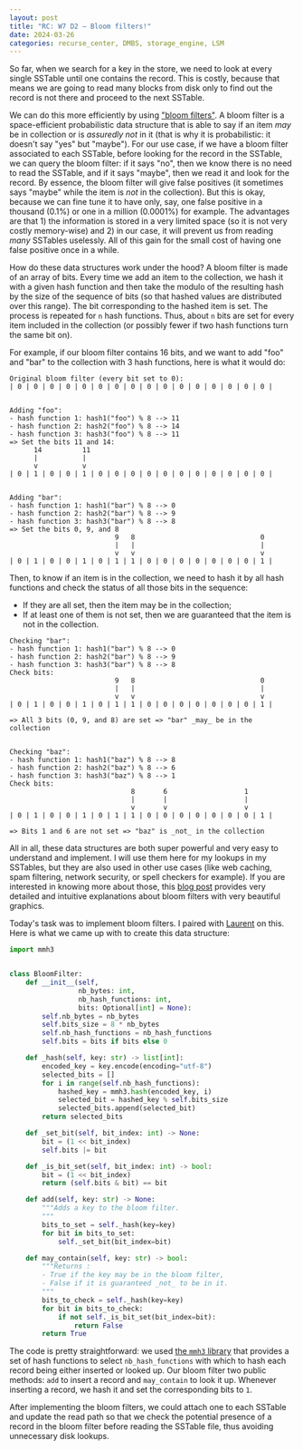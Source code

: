 ```yaml
---
layout: post
title: "RC: W7 D2 — Bloom filters!"
date: 2024-03-26
categories: recurse_center, DMBS, storage_engine, LSM
---
```



So far, when we search for a key in the store, we need to look at every single SSTable until one contains the record.
This is costly, because that means we are going to read many blocks from disk only to find out the record is not there
and proceed to the next SSTable.

We can do this more efficiently by using ["bloom filters"](https://en.wikipedia.org/wiki/Bloom_filter).
A bloom filter is a space-efficient probabilistic data structure that is able to say if an item _may_ be in collection
or is _assuredly not_ in it (that is why it is probabilistic: it doesn't say "yes" but "maybe").
For our use case, if we have a bloom filter associated to each SSTable, before looking for the record in the SSTable, we
can query the bloom filter: if it says "no", then we know there is no need to read the SSTable, and if it says "maybe",
then we read it and look for the record.
By essence, the bloom filter will give false positives (it sometimes says "maybe" while the item is _not_ in the
collection). But this is okay, because we can fine tune it to have only, say, one false positive in a thousand (0.1%)
or one in a million (0.0001%) for example. The advantages are that 1) the information is stored in a very limited
space (so it is not very costly memory-wise) and 2) in our case, it will prevent us from reading _many_ SSTables
uselessly. All of this gain for the small cost of having one false positive once in a while.

How do these data structures work under the hood?
A bloom filter is made of an array of bits.
Every time we add an item to the collection, we hash it with a given hash function and then take the modulo of the
resulting hash by the size of the sequence of bits (so that hashed values are distributed over this range).
The bit corresponding to the hashed item is set.
The process is repeated for `n` hash functions. Thus, about `n` bits are set for every item included in the
collection (or possibly fewer if two hash functions turn the same bit on).

For example, if our bloom filter contains 16 bits, and we want to add "foo" and "bar" to the collection with 3 hash
functions, here is what it would do:

```text
Original bloom filter (every bit set to 0): 
| 0 | 0 | 0 | 0 | 0 | 0 | 0 | 0 | 0 | 0 | 0 | 0 | 0 | 0 | 0 | 0 |


Adding "foo":
- hash function 1: hash1("foo") % 8 --> 11
- hash function 2: hash2("foo") % 8 --> 14
- hash function 3: hash3("foo") % 8 --> 11
=> Set the bits 11 and 14:
      14          11  
      |           |  
      v           v  
| 0 | 1 | 0 | 0 | 1 | 0 | 0 | 0 | 0 | 0 | 0 | 0 | 0 | 0 | 0 | 0 |


Adding "bar":
- hash function 1: hash1("bar") % 8 --> 0
- hash function 2: hash2("bar") % 8 --> 9
- hash function 3: hash3("bar") % 8 --> 8
=> Set the bits 0, 9, and 8
                          9   8                               0
                          |   |                               |
                          v   v                               v
| 0 | 1 | 0 | 0 | 1 | 0 | 1 | 1 | 0 | 0 | 0 | 0 | 0 | 0 | 0 | 1 |
```

Then, to know if an item is in the collection, we need to hash it by all hash functions and check the status of all
those bits in the sequence:

- If they are all set, then the item may be in the collection;
- If at least one of them is not set, then we are guaranteed that the item is not in the collection.

```text
Checking "bar":
- hash function 1: hash1("bar") % 8 --> 0
- hash function 2: hash2("bar") % 8 --> 9
- hash function 3: hash3("bar") % 8 --> 8
Check bits:
                          9   8                               0
                          |   |                               |
                          v   v                               v
| 0 | 1 | 0 | 0 | 1 | 0 | 1 | 1 | 0 | 0 | 0 | 0 | 0 | 0 | 0 | 1 |
  
=> All 3 bits (0, 9, and 8) are set => "bar" _may_ be in the collection


Checking "baz":
- hash function 1: hash1("baz") % 8 --> 8
- hash function 2: hash2("baz") % 8 --> 6
- hash function 3: hash3("baz") % 8 --> 1
Check bits:
                              8       6                   1
                              |       |                   |
                              v       v                   v
| 0 | 1 | 0 | 0 | 1 | 0 | 1 | 1 | 0 | 0 | 0 | 0 | 0 | 0 | 0 | 1 |

=> Bits 1 and 6 are not set => "baz" is _not_ in the collection
```

All in all, these data structures are both super powerful and very easy to understand and implement.
I will use them here for my lookups in my SSTables, but they are also used in other use cases (like web caching, spam
filtering, network security, or spell checkers for example).
If you are interested in knowing more about those, this [blog post](https://samwho.dev/bloom-filters/) provides very
detailed and intuitive explanations about bloom filters with very beautiful graphics.

Today's task was to implement bloom filters. I paired with [Laurent]()
on this. Here is what we came up with to create this data structure:

```python
import mmh3


class BloomFilter:
    def __init__(self,
                 nb_bytes: int,
                 nb_hash_functions: int,
                 bits: Optional[int] = None):
        self.nb_bytes = nb_bytes
        self.bits_size = 8 * nb_bytes
        self.nb_hash_functions = nb_hash_functions
        self.bits = bits if bits else 0

    def _hash(self, key: str) -> list[int]:
        encoded_key = key.encode(encoding="utf-8")
        selected_bits = []
        for i in range(self.nb_hash_functions):
            hashed_key = mmh3.hash(encoded_key, i)
            selected_bit = hashed_key % self.bits_size
            selected_bits.append(selected_bit)
        return selected_bits

    def _set_bit(self, bit_index: int) -> None:
        bit = (1 << bit_index)
        self.bits |= bit

    def _is_bit_set(self, bit_index: int) -> bool:
        bit = (1 << bit_index)
        return (self.bits & bit) == bit

    def add(self, key: str) -> None:
        """Adds a key to the bloom filter.
        """
        bits_to_set = self._hash(key=key)
        for bit in bits_to_set:
            self._set_bit(bit_index=bit)

    def may_contain(self, key: str) -> bool:
        """Returns :
        - True if the key may be in the bloom filter, 
        - False if it is guaranteed _not_ to be in it.
        """
        bits_to_check = self._hash(key=key)
        for bit in bits_to_check:
            if not self._is_bit_set(bit_index=bit):
                return False
        return True
```

The code is pretty straightforward: we used [the `mmh3` library](https://pypi.org/project/mmh3/2.0/) that provides a set
of hash functions to select `nb_hash_functions` with which to hash each record being either inserted or looked up.
Our bloom filter two public methods: `add` to insert a record and `may_contain` to look it up.
Whenever inserting a record, we hash it and set the corresponding bits to `1`.

After implementing the bloom filters, we could attach one to each SSTable and update the read path so that we check the
potential presence of a record in the bloom filter before reading the SSTable file, thus avoiding unnecessary disk
lookups.
